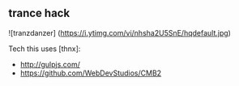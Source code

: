 trance hack
-----------

![tranzdanzer]
(https://i.ytimg.com/vi/nhsha2U5SnE/hqdefault.jpg)

Tech this uses [thnx]:

- http://gulpjs.com/
- https://github.com/WebDevStudios/CMB2
